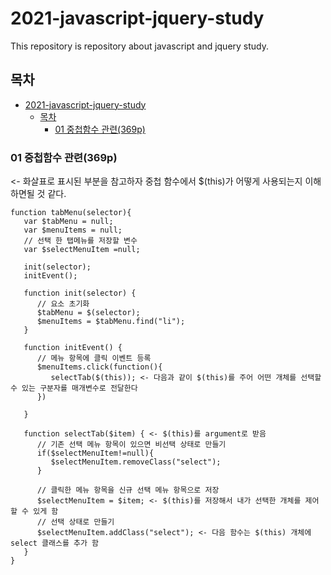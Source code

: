# 2021-javascript-jquery-study

This repository is repository about javascript and jquery study.



## 목차

- [2021-javascript-jquery-study](#2021-javascript-jquery-study)
    * [목차](#--)
        + [01 중첩함수 관련(369p)](#01---------369p-)



### 01 중첩함수 관련(369p)

<- 화살표로 표시된 부분을 참고하자 중첩 함수에서 $(this)가 어떻게 사용되는지 이해하면될 것 같다.

```
function tabMenu(selector){
   var $tabMenu = null;
   var $menuItems = null;
   // 선택 한 탭메뉴를 저장할 변수
   var $selectMenuItem =null;

   init(selector);
   initEvent();

   function init(selector) {
      // 요소 초기화
      $tabMenu = $(selector);
      $menuItems = $tabMenu.find("li");
   }

   function initEvent() {
      // 메뉴 항목에 클릭 이벤트 등록
      $menuItems.click(function(){
         selectTab($(this)); <- 다음과 같이 $(this)를 주어 어떤 개체를 선택할 수 있는 구분자를 매개변수로 전달한다
      })

   }

   function selectTab($item) { <- $(this)를 argument로 받음
      // 기존 선택 메뉴 항목이 있으면 비선택 상태로 만들기
      if($selectMenuItem!=null){
         $selectMenuItem.removeClass("select");
      }

      // 클릭한 메뉴 항목을 신규 선택 메뉴 항목으로 저장
      $selectMenuItem = $item; <- $(this)를 저장해서 내가 선택한 개체를 제어할 수 있게 함
      // 선택 상태로 만들기
      $selectMenuItem.addClass("select"); <- 다음 함수는 $(this) 개체에 select 클래스를 추가 함
   }
}
```
